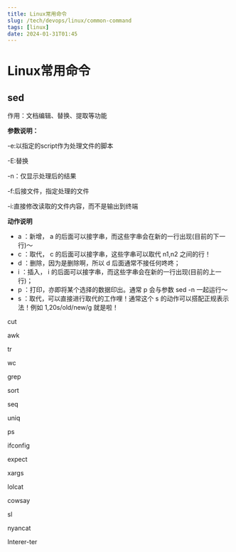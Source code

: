 ```yaml
---
title: Linux常用命令
slug: /tech/devops/linux/common-command
tags: [linux]
date: 2024-01-31T01:45
---
```


# Linux常用命令

## sed

作用：文档编辑、替换、提取等功能

**参数说明：**

-e:以指定的script作为处理文件的脚本

-E:替换

-n：仅显示处理后的结果

-f:后接文件，指定处理的文件

-i:直接修改读取的文件内容，而不是输出到终端

**动作说明**

- a ：新增， a 的后面可以接字串，而这些字串会在新的一行出现(目前的下一行)～
- c ：取代， c 的后面可以接字串，这些字串可以取代 n1,n2 之间的行！
- d ：删除，因为是删除啊，所以 d 后面通常不接任何咚咚；
- i ：插入， i 的后面可以接字串，而这些字串会在新的一行出现(目前的上一行)；
- p ：打印，亦即将某个选择的数据印出。通常 p 会与参数 sed -n 一起运行～
- s ：取代，可以直接进行取代的工作哩！通常这个 s 的动作可以搭配正规表示法！例如 1,20s/old/new/g 就是啦！

cut

awk

tr

wc

grep

sort

seq

uniq

ps

ifconfig

expect

xargs

lolcat

cowsay

sl

nyancat



Interer-ter
